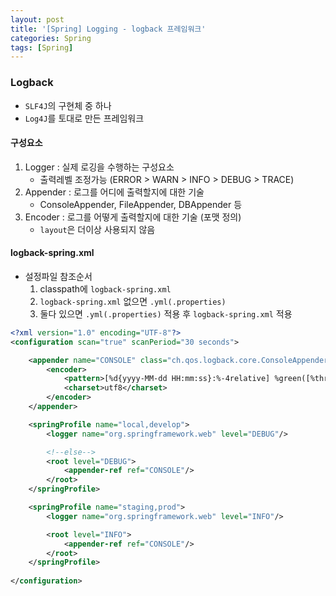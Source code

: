 ```yaml
---
layout: post
title: '[Spring] Logging - logback 프레임워크'
categories: Spring
tags: [Spring]
---
```


### Logback
- `SLF4J`의 구현체 중 하나
- `Log4J`를 토대로 만든 프레임워크


#### 구성요소
1. Logger : 실제 로깅을 수행하는 구성요소
    - 출력레벨 조정가능 (ERROR > WARN > INFO > DEBUG > TRACE)
2. Appender : 로그를 어디에 출력할지에 대한 기술 
    - ConsoleAppender, FileAppender, DBAppender 등
3. Encoder : 로그를 어떻게 출력할지에 대한 기술 (포맷 정의)
    - `layout`은 더이상 사용되지 않음


#### logback-spring.xml
- 설정파일 참조순서
    1. classpath에 `logback-spring.xml`
    2. `logback-spring.xml` 없으면 `.yml(.properties)`
    3. 둘다 있으면 `.yml(.properties)` 적용 후 `logback-spring.xml` 적용

```xml
<?xml version="1.0" encoding="UTF-8"?>
<configuration scan="true" scanPeriod="30 seconds">

    <appender name="CONSOLE" class="ch.qos.logback.core.ConsoleAppender">
        <encoder>
            <pattern>[%d{yyyy-MM-dd HH:mm:ss}:%-4relative] %green([%thread]) %highlight(%-5level) %boldWhite([%C.%M:%yellow(%L)]) - %msg%n</pattern>
            <charset>utf8</charset>
        </encoder>
    </appender>

    <springProfile name="local,develop">
        <logger name="org.springframework.web" level="DEBUG"/>

        <!--else-->
        <root level="DEBUG">
            <appender-ref ref="CONSOLE"/>
        </root>
    </springProfile>

    <springProfile name="staging,prod">
        <logger name="org.springframework.web" level="INFO"/>

        <root level="INFO">
            <appender-ref ref="CONSOLE"/>
        </root>
    </springProfile>
    
</configuration>
```